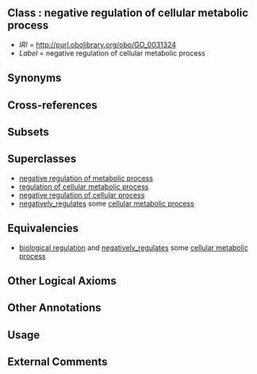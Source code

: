 
## Class : negative regulation of cellular metabolic process

 * *IRI* = http://purl.obolibrary.org/obo/GO_0031324
 * *Label* = negative regulation of cellular metabolic process

## Synonyms


## Cross-references


## Subsets


## Superclasses

 * [negative regulation of metabolic process](../../GO/92/GO_0009892.md)
 * [regulation of cellular metabolic process](../../GO/23/GO_0031323.md)
 * [negative regulation of cellular process](../../GO/23/GO_0048523.md)
 * [negatively_regulates](../../RO/12/RO_0002212.md) some [cellular metabolic process](../../GO/37/GO_0044237.md)

## Equivalencies

 * [biological regulation](../../GO/07/GO_0065007.md) and [negatively_regulates](../../RO/12/RO_0002212.md) some [cellular metabolic process](../../GO/37/GO_0044237.md)

## Other Logical Axioms


## Other Annotations


## Usage


## External Comments

